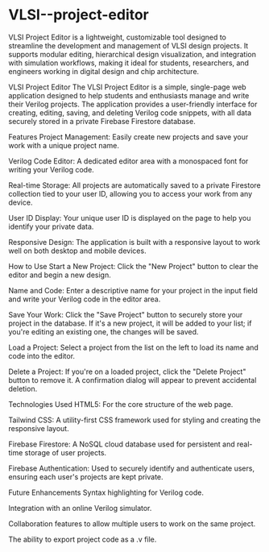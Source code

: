 # VLSI--project-editor
VLSI Project Editor is a lightweight, customizable tool designed to streamline the development and management of VLSI design projects. It supports modular editing, hierarchical design visualization, and integration with simulation workflows, making it ideal for students, researchers, and engineers working in digital design and chip architecture.

VLSI Project Editor
The VLSI Project Editor is a simple, single-page web application designed to help students and enthusiasts manage and write their Verilog projects. The application provides a user-friendly interface for creating, editing, saving, and deleting Verilog code snippets, with all data securely stored in a private Firebase Firestore database.

Features
Project Management: Easily create new projects and save your work with a unique project name.

Verilog Code Editor: A dedicated editor area with a monospaced font for writing your Verilog code.

Real-time Storage: All projects are automatically saved to a private Firestore collection tied to your user ID, allowing you to access your work from any device.

User ID Display: Your unique user ID is displayed on the page to help you identify your private data.

Responsive Design: The application is built with a responsive layout to work well on both desktop and mobile devices.

How to Use
Start a New Project: Click the "New Project" button to clear the editor and begin a new design.

Name and Code: Enter a descriptive name for your project in the input field and write your Verilog code in the editor area.

Save Your Work: Click the "Save Project" button to securely store your project in the database. If it's a new project, it will be added to your list; if you're editing an existing one, the changes will be saved.

Load a Project: Select a project from the list on the left to load its name and code into the editor.

Delete a Project: If you're on a loaded project, click the "Delete Project" button to remove it. A confirmation dialog will appear to prevent accidental deletion.

Technologies Used
HTML5: For the core structure of the web page.

Tailwind CSS: A utility-first CSS framework used for styling and creating the responsive layout.

Firebase Firestore: A NoSQL cloud database used for persistent and real-time storage of user projects.

Firebase Authentication: Used to securely identify and authenticate users, ensuring each user's projects are kept private.

Future Enhancements
Syntax highlighting for Verilog code.

Integration with an online Verilog simulator.

Collaboration features to allow multiple users to work on the same project.

The ability to export project code as a .v file.
